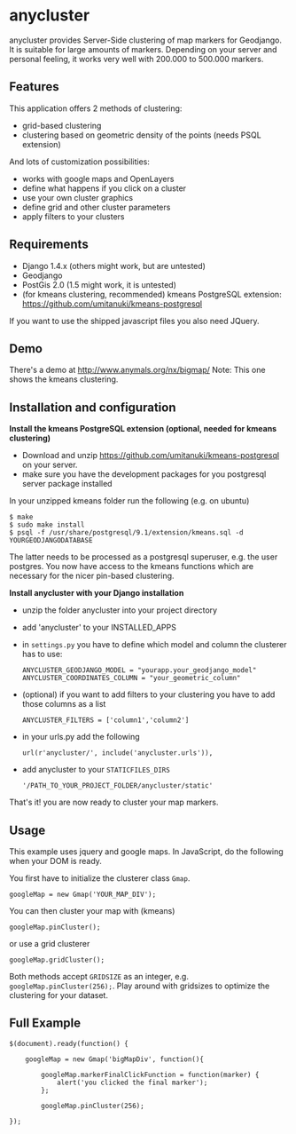 anycluster
==========

anycluster provides Server-Side clustering of map markers for Geodjango. It is suitable for large amounts of markers. 
Depending on your server and personal feeling, it works very well with 200.000 to 500.000 markers.

Features
--------

This application offers 2 methods of clustering:
- grid-based clustering
- clustering based on geometric density of the points (needs PSQL extension)

And lots of customization possibilities:
- works with google maps and OpenLayers
- define what happens if you click on a cluster
- use your own cluster graphics
- define grid and other cluster parameters
- apply filters to your clusters


Requirements
------------

- Django 1.4.x (others might work, but are untested)
- Geodjango
- PostGis 2.0 (1.5 might work, it is untested)
- (for kmeans clustering, recommended) kmeans PostgreSQL extension: https://github.com/umitanuki/kmeans-postgresql

If you want to use the shipped javascript files you also need JQuery.


Demo
----

There's a demo at http://www.anymals.org/nx/bigmap/
Note: This one shows the kmeans clustering.


Installation and configuration
------------------------------
__Install the kmeans PostgreSQL extension (optional, needed for kmeans clustering)__
- Download and unzip https://github.com/umitanuki/kmeans-postgresql on your server.
- make sure you have the development packages for you postgresql server package installed

In your unzipped kmeans folder run the following (e.g. on ubuntu)

    $ make
    $ sudo make install
    $ psql -f /usr/share/postgresql/9.1/extension/kmeans.sql -d YOURGEODJANGODATABASE

The latter needs to be processed as a postgresql superuser, e.g. the user postgres.
You now have access to the kmeans functions which are necessary for the nicer pin-based clustering.


__Install anycluster with your Django installation__
- unzip the folder anycluster into your project directory
- add 'anycluster' to your INSTALLED_APPS
- in ``settings.py`` you have to define which model and column the clusterer has to use:

    ``ANYCLUSTER_GEODJANGO_MODEL = "yourapp.your_geodjango_model"``
    ``ANYCLUSTER_COORDINATES_COLUMN = "your_geometric_column"``

- (optional) if you want to add filters to your clustering you have to add those columns as a list

    ``ANYCLUSTER_FILTERS = ['column1','column2']``


- in your urls.py add the following

    ``url(r'anycluster/', include('anycluster.urls')),``
    
- add anycluster to your ``STATICFILES_DIRS``

    ``'/PATH_TO_YOUR_PROJECT_FOLDER/anycluster/static'``


That's it! you are now ready to cluster your map markers.


Usage
-----
This example uses jquery and google maps.
In JavaScript, do the following when your DOM is ready.

You first have to initialize the clusterer class ``Gmap``.
  
    googleMap = new Gmap('YOUR_MAP_DIV');
    
You can then cluster your map with (kmeans)

    googleMap.pinCluster();
    
or use a grid clusterer

    googleMap.gridCluster();
    

Both methods accept ``GRIDSIZE`` as an integer, e.g. ``googleMap.pinCluster(256);``. Play around with gridsizes to optimize the clustering for your dataset.


Full Example
------------

    $(document).ready(function() {

        googleMap = new Gmap('bigMapDiv', function(){
        
            googleMap.markerFinalClickFunction = function(marker) {
                alert('you clicked the final marker');
            };
            
            googleMap.pinCluster(256);
        
    });
